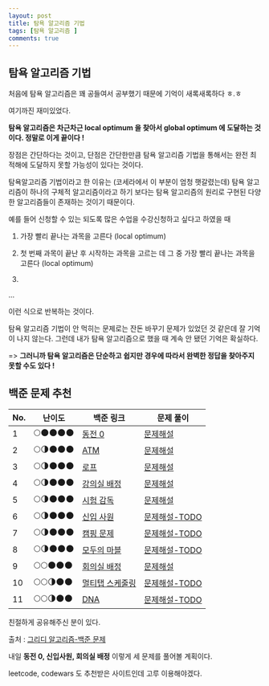 ```yaml
---
layout: post
title: 탐욕 알고리즘 기법
tags: [탐욕 알고리즘 ]
comments: true
---
```


## 탐욕 알고리즘 기법

처음에 탐욕 알고리즘은 꽤 공들여서 공부했기 때문에 기억이 새록새록하다 ㅎ.ㅎ

여기까진 재미있었다. 

**탐욕 알고리즘은 차근차근 local optimum 을 찾아서 global optimum 에 도달하는 것이다. 정말로 이게 끝이다 !**

장점은 간단하다는 것이고, 단점은 간단한만큼 탐욕 알고리즘 기법을 통해서는 완전 최적해에 도달하지 못할 가능성이 있다는 것이다. 

탐욕알고리즘 기법이라고 한 이유는 (코세라에서 이 부분이 엄청 햇갈렸는데) 탐욕 알고리즘이 하나의 구체적 알고리즘이라고 하기 보다는 탐욕 알고리즘의 원리로 구현된 다양한 알고리즘들이 존재하는 것이기 때문이다. 

예를 들어 신청할 수 있는 되도록 많은 수업을 수강신청하고 싶다고 하였을 때 

1. 가장 빨리 끝나는 과목을 고른다 (local optimum)
2. 첫 번째 과목이 끝난 후 시작하는 과목을 고르는 데 그 중 가장 빨리 끝나는 과목을 고른다 (local optimum)

3. 

...

이런 식으로 반복하는 것이다. 



탐욕 알고리즘 기법이 안 먹히는 문제로는 잔돈 바꾸기 문제가 있었던 것 같은데 잘 기억이 나지 않는다. 그런데 내가 탐욕 알고리즘으로 했을 때 계속 안 됐던 기억은 확실하다. 

=> **그러니까 탐욕 알고리즘은 단순하고 쉽지만 경우에 따라서 완벽한 정답을 찾아주지 못할 수도 있다 !** 



## 백준 문제 추천

| No.  | 난이도 | 백준 링크                                               | 문제 풀이                                         |
| ---- | ------ | ------------------------------------------------------- | ------------------------------------------------- |
| 1    | 🌕🌑🌑🌑🌑  | [동전 0](https://www.acmicpc.net/problem/11047)         | [문제해설](https://covenant.tistory.com/125)      |
| 2    | 🌕🌗🌑🌑🌑  | [ATM](https://www.acmicpc.net/problem/1012)             | [문제해설](https://covenant.tistory.com/127)      |
| 3    | 🌕🌗🌑🌑🌑  | [로프](https://www.acmicpc.net/problem/2583)            | [문제해설](https://covenant.tistory.com/128)      |
| 4    | 🌕🌗🌑🌑🌑  | [강의실 배정](https://www.acmicpc.net/problem/11000)    | [문제해설](https://covenant.tistory.com/129)      |
| 5    | 🌕🌗🌑🌑🌑  | [시험 감독](https://www.acmicpc.net/problem/13458)      | [문제해설](https://covenant.tistory.com/130)      |
| 6    | 🌕🌗🌑🌑🌑  | [신입 사원](https://www.acmicpc.net/problem/4796)       | [문제해설-TODO](https://covenant.tistory.com/131) |
| 7    | 🌕🌗🌑🌑🌑  | [캠핑 문제](https://www.acmicpc.net/problem/1946)       | [문제해설-TODO](https://covenant.tistory.com/131) |
| 8    | 🌕🌗🌑🌑🌑  | [모두의 마블](https://www.acmicpc.net/problem/12845)    | [문제해설-TODO](https://covenant.tistory.com/131) |
| 9    | 🌕🌕🌑🌑🌑  | [회의실 배정](https://www.acmicpc.net/problem/1931)     | [문제해설](https://covenant.tistory.com/126)      |
| 10   | 🌕🌕🌗🌑🌑  | [멀티탭 스케줄링](https://www.acmicpc.net/problem/1700) | [문제해설-TODO](https://covenant.tistory.com/131) |
| 11   | 🌕🌕🌗🌑🌑  | [DNA](https://www.acmicpc.net/problem/1969)             | [문제해설-TODO](https://covenant.tistory.com/131) |

친절하게 공유해주신 분이 있다. 

출처 : [그리디 알고리즘-백준 문제](https://covenant.tistory.com/131)

내일 **동전 0, 신입사원, 회의실 배정** 이렇게 세 문제를 풀어볼 계획이다. 



leetcode, codewars 도 추천받은 사이트인데 고루 이용해야겠다. 

